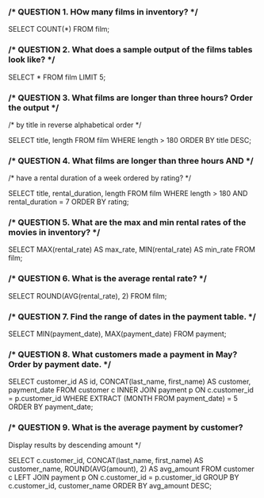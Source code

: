 ### /* QUESTION 1. HOw many films in inventory? */
SELECT COUNT(*)
FROM film;

### /* QUESTION 2. What does a sample output of the films tables look like? */

SELECT * FROM film
LIMIT 5;

### /* QUESTION 3. What films are longer than three hours? Order the output */
/* by title in reverse alphabetical order */

SELECT title, length
FROM film
WHERE length > 180
ORDER BY title DESC;

### /* QUESTION 4. What films are longer than three hours AND */
/* have a rental duration of a week ordered by rating? */

SELECT title, rental_duration, length
FROM film
WHERE length > 180 AND rental_duration = 7
ORDER BY rating;

### /* QUESTION 5. What are the max and min rental rates of the movies in inventory? */

SELECT MAX(rental_rate) AS max_rate, MIN(rental_rate) AS min_rate
FROM film;

### /* QUESTION 6. What is the average rental rate? */

SELECT ROUND(AVG(rental_rate), 2)
FROM film;

### /* QUESTION 7. Find the range of dates in the payment table. */

SELECT MIN(payment_date), MAX(payment_date)
FROM payment;

### /* QUESTION 8. What customers made a payment in May? Order by payment date. */

SELECT customer_id AS id, CONCAT(last_name, first_name) AS customer, 
payment_date
FROM customer c
INNER JOIN payment p
ON c.customer_id = p.customer_id
WHERE EXTRACT (MONTH FROM payment_date) = 5
ORDER BY payment_date;

### /* QUESTION 9. What is the average payment by customer? 
Display results by descending amount */

SELECT c.customer_id, CONCAT(last_name, first_name) AS customer_name, ROUND(AVG(amount), 2) AS avg_amount
FROM customer c
LEFT JOIN payment p
ON c.customer_id = p.customer_id
GROUP BY c.customer_id, customer_name
ORDER BY avg_amount DESC;

